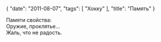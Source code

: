 {
   "date": "2011-08-07",
   "tags": [
      "Хокку"
   ],
   "title": "Память"
}

Памяти свойства:  
Оружие, проклятье...  
Жаль, что не радость.
